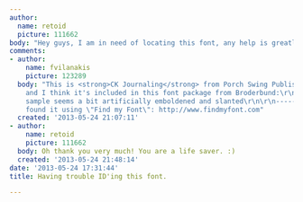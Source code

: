 ```yaml
---
author:
  name: retoid
  picture: 111662
body: "Hey guys, I am in need of locating this font, any help is greatly appreciated.\r\n\r\nThanks\r\n\r\n[img:sites/default/files/old-images/wtf_6516.jpg]"
comments:
- author:
    name: fvilanakis
    picture: 123289
  body: "This is <strong>CK Journaling</strong> from Porch Swing Publishing (1999)
    and I think it's included in this font package from Broderbund:\r\nhttp://www.broderbund.com/p-47-clickart-fonts.aspx\r\nYour
    sample seems a bit artificially emboldened and slanted\r\n\r\n------------------\r\nI
    found it using \"Find my Font\": http://www.findmyfont.com"
  created: '2013-05-24 21:07:11'
- author:
    name: retoid
    picture: 111662
  body: Oh thank you very much! You are a life saver. :)
  created: '2013-05-24 21:48:14'
date: '2013-05-24 17:31:44'
title: Having trouble ID'ing this font.

---
```

